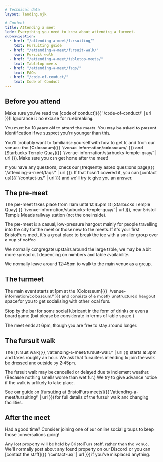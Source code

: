 ```yaml
---
# Technical data
layout: landing.njk

# Content
title: Attending a meet
lede: Everything you need to know about attending a furmeet.
subnavigation:
  - href: "/attending-a-meet/fursuiting/"
    text: Fursuiting guide
  - href: "/attending-a-meet/fursuit-walk/"
    text: Fursuit walk
  - href: "/attending-a-meet/tabletop-meets/"
    text: Tabletop meets
  - href: "/attending-a-meet/faqs/"
    text: FAQs
  - href: "/code-of-conduct/"
    text: Code of Conduct
---
```


## Before you attend

Make sure you've read the [code of conduct]({{ '/code-of-conduct/' | url }})! Ignorance is no excuse for rulebreaking.

You must be 18 years old to attend the meets. You may be asked to present identification if we suspect you're younger than this.

You'll probably want to familiarise yourself with how to get to and from our venues: the [Colosseum]({{ '/venue-information/colosseum/' }}) and [Starbucks Temple Quay]({{ '/venue-information/starbucks-temple-quay/' | url }}). Make sure you can get home after the meet!

If you have any questions, check our [frequently asked questions page]({{ '/attending-a-meet/faqs/' | url }}). If that hasn't covered it, you can [contact us]({{ '/contact-us/' | url }}) and we'll try to give you an answer.

## The pre-meet

The pre-meet takes place from 11am until 12:45pm at [Starbucks Temple Quay]({{ '/venue-information/starbucks-temple-quay/' | url }}), near Bristol Temple Meads railway station (not the one inside).

The pre-meet is a casual, low-pressure hangout mainly for people travelling into the city for the meet or those new to the meets. If it's your first BristolFurs meet, it's a great place to break the ice with a smaller group over a cup of coffee.

We normally congregate upstairs around the large table, we may be a bit more spread out depending on numbers and table availability.

We normally leave around 12:45pm to walk to the main venue as a group.

## The furmeet

The main event starts at 1pm at the [Colosseum]({{ '/venue-information/colosseum/' }}) and consists of a mostly unstructured hangout space for you to get socialising with other local furs.

Stop by the bar for some social lubricant in the form of drinks or even a board game (but please be considerate in terms of table space.)

The meet ends at 6pm, though you are free to stay around longer.

## The fursuit walk

The [fursuit walk]({{ '/attending-a-meet/fursuit-walk/' | url }}) starts at 3pm and takes roughly an hour. We ask that fursuiters intending to join the walk be dressed and outside by 2:45pm.

The fursuit walk may be cancelled or delayed due to inclement weather. (Because nothing smells worse than wet fur.) We try to give advance notice if the walk is unlikely to take place.

See our guide on [fursuiting at BristolFurs meets]({{ '/attending-a-meet/fursuiting/' | url }}) for full details of the fursuit walk and changing facilities.

## After the meet

Had a good time? Consider joining one of our online social groups to keep those conversations going!

Any lost property will be held by BristolFurs staff, rather than the venue. We'll normally post about any found property on our Discord, or you can [contact the staff]({{ '/contact-us/' | url }}) if you've misplaced anything.
